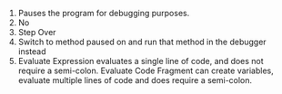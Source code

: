 1) Pauses the program for debugging purposes.
2) No
3) Step Over
4) Switch to method paused on and run that method in the debugger instead
5) Evaluate Expression evaluates a single line of code, and does not require a semi-colon. Evaluate Code Fragment can create variables, evaluate multiple lines of code and does require a semi-colon.
